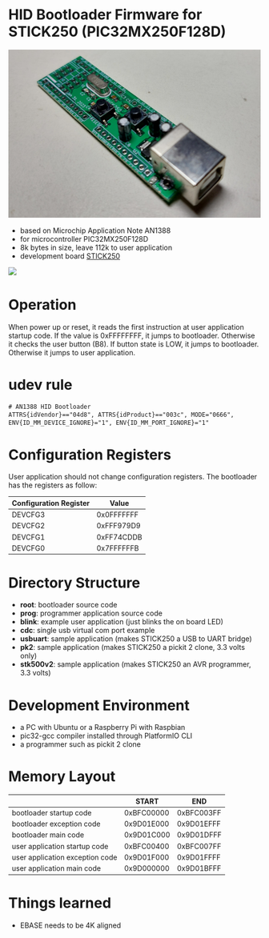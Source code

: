 # HID Bootloader Firmware for STICK250 (PIC32MX250F128D)
![](https://github.com/dgtie/dgtie.github.io/blob/main/stick250.jpg?raw=true)
- based on Microchip Application Note AN1388
- for microcontroller PIC32MX250F128D
- 8k bytes in size, leave 112k to user application
- development board [STICK250](https://lamsworkshop.blogspot.com/2023/01/stick250-pic32mx250f128d-experiment.html)

![](https://blogger.googleusercontent.com/img/b/R29vZ2xl/AVvXsEhwi5ezDo73WuniMKqsYkIs551BFWiUmgmUbFy6ECa61eeGfr9_IWMujwp4PZQe9I8vc6m5fnBRJFGfXdZcbtFQlHvUgvQI6QyB6erLidGnredK7NUXovNIMFPnAgBopkmU0ToYB7bd_pboKBh6zISEbt10VzlJuOOAheYhE-JBQyHv6VDZDqvv8JU8/s320/program.png)

# Operation
When power up or reset, it reads the first instruction at user application startup code. If the value is 0xFFFFFFFF, it jumps to bootloader. Otherwise it checks the user button (B8). If button state is LOW, it jumps to bootloader. Otherwise it jumps to user application.

# udev rule
```
# AN1388 HID Bootloader
ATTRS{idVendor}=="04d8", ATTRS{idProduct}=="003c", MODE="0666", ENV{ID_MM_DEVICE_IGNORE}="1", ENV{ID_MM_PORT_IGNORE}="1"
```

# Configuration Registers
User application should not change configuration registers. The bootloader has the registers as follow:

|Configuration Register|Value|
|-|-|
|DEVCFG3|0x0FFFFFFF|
|DEVCFG2|0xFFF979D9|
|DEVCFG1|0xFF74CDDB|
|DEVCFG0|0x7FFFFFFB|

# Directory Structure
- **root**: bootloader source code
- **prog**: programmer application source code
- **blink**: example user application (just blinks the on board LED)
- **cdc**: single usb virtual com port example
- **usbuart**: sample application (makes STICK250 a USB to UART bridge)
- **pk2**: sample application (makes STICK250 a pickit 2 clone, 3.3 volts only)
- **stk500v2**: sample application (makes STICK250 an AVR programmer, 3.3 volts)

# Development Environment
- a PC with Ubuntu or a Raspberry Pi with Raspbian
- pic32-gcc compiler installed through PlatformIO CLI
- a programmer such as pickit 2 clone

# Memory Layout
||START|END|
|-|-|-|
|bootloader startup code| 0xBFC00000 | 0xBFC003FF |
|bootloader exception code| 0x9D01E000 | 0x9D01EFFF |
|bootloader main code| 0x9D01C000 | 0x9D01DFFF |
|user application startup code| 0xBFC00400 | 0xBFC007FF |
|user application exception code| 0x9D01F000 | 0x9D01FFFF |
|user application main code| 0x9D000000 | 0x9D01BFFF |

# Things learned
- EBASE needs to be 4K aligned

